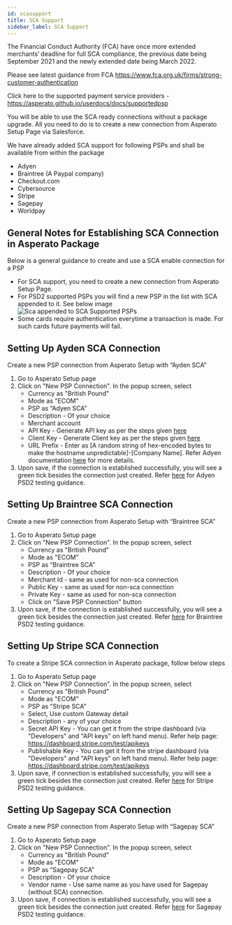 ```yaml
---
id: scasupport
title: SCA Support
sidebar_label: SCA Support
---
```


The Financial Conduct Authority (FCA) have once more extended merchants‘ deadline for full SCA compliance, the previous date being September 2021 and the newly extended date being March 2022.
 
Please see latest guidance from FCA
https://www.fca.org.uk/firms/strong-customer-authentication
 
Click here to the supported payment service providers - https://asperato.github.io/userdocs/docs/supportedpsp
 
You will be able to use the SCA ready connections without a package upgrade. All you need to do is to create a new connection from Asperato Setup Page via Salesforce.

We have already added SCA support for following PSPs and shall be available from within the package
+ Adyen
+ Braintree (A Paypal company)
+ Checkout.com
+ Cybersource
+ Stripe
+ Sagepay
+ Worldpay

## General Notes for Establishing SCA Connection in Asperato Package
Below is a general guidance to create and use a SCA enable connection for a PSP
+ For SCA support, you need to create a new connection from Asperato Setup Page.
+ For PSD2 supported PSPs you will find a new PSP in the list with SCA appended to it. See below image
  ![Sca appended to SCA Supported PSPs](/userdocs/img/SCAConnections.png) 
+ Some cards require authentication everytime a transaction is made. For such cards future payments will fail.

## Setting Up Ayden SCA Connection
Create a new PSP connection from Asperato Setup with “Ayden SCA”
1. Go to Asperato Setup page
2. Click on "New PSP Connection". In the popup screen, select
   + Currency as "British Pound"
   + Mode as "ECOM"
   + PSP as “Adyen SCA”
   + Description - Of your choice
   + Merchant account
   + API Key - Generate API key as per the steps given [here](https://docs.adyen.com/development-resources/api-credentials#generate-api-key)
   + Client Key - Generate Client key as per the steps given [here](https://docs.adyen.com/development-resources/client-side-authentication/migrate-from-origin-key-to-client-key#switch-to-using-the-client-key)
   + URL Prefix - Enter as [A random string of hex-encoded bytes to make the hostname unpredictable]-[Company Name]. Refer Adyen documentation [here](https://docs.adyen.com/development-resources/live-endpoints) for more details.
3. Upon save, if the connection is established successfully, you will see a green tick besides the connection just created.
Refer [here](https://docs.adyen.com/development-resources/test-cards/test-card-numbers) for Adyen PSD2 testing guidance.

## Setting Up Braintree SCA Connection
Create a new PSP connection from Asperato Setup with “Braintree SCA”
1. Go to Asperato Setup page
2. Click on "New PSP Connection". In the popup screen, select
   + Currency as "British Pound"
   + Mode as "ECOM"
   + PSP as “Braintree SCA”
   + Description - Of your choice
   + Merchant Id - same as used for non-sca connection
   + Public Key - same as used for non-sca connection
   + Private Key - same as used for non-sca connection
   + Click on "Save PSP Connection" button
3. Upon save, if the connection is established successfully, you will see a green tick besides the connection just created.
Refer [here](https://developers.braintreepayments.com/guides/3d-secure/testing-go-live/php) for Braintree PSD2 testing guidance.

## Setting Up Stripe SCA Connection
To create a Stripe SCA connection in Asperato package, follow below steps
1. Go to Asperato Setup page
2. Click on "New PSP Connection". In the popup screen, select
   + Currency as "British Pound"
   + Mode as "ECOM"
   + PSP as "Stripe SCA"
   + Select, Use custom Gateway detail
   + Description - any of your choice
   + Secret API Key - You can get it from the stripe dashboard (via "Developers" and "API keys" on left hand menu). Refer help page: https://dashboard.stripe.com/test/apikeys
   + Publishable Key - You can get it from the stripe dashboard (via "Developers" and "API keys" on left hand menu). Refer help page: https://dashboard.stripe.com/test/apikeys 
3. Upon save, if connection is established successfully, you will see a green tick besides the connection just created.
Refer [here](https://stripe.com/docs/testing) for Stripe PSD2 testing guidance.

## Setting Up Sagepay SCA Connection
Create a new PSP connection from Asperato Setup with “Sagepay SCA”
1. Go to Asperato Setup page
2. Click on "New PSP Connection". In the popup screen, select
   + Currency as "British Pound"
   + Mode as "ECOM"
   + PSP as “Sagepay SCA”
   + Description - Of your choice
   + Vendor name - Use same name as you have used for Sagepay (without SCA) connection.
3. Upon save, if connection is established successfully, you will see a green tick besides the connection just created.
Refer [here](https://www.opayo.co.uk/support/12/36/test-card-details-for-your-test-transactions) for Sagepay PSD2 testing guidance.
